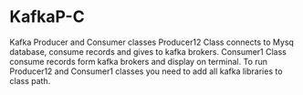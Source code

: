 # KafkaP-C
Kafka Producer and Consumer classes
Producer12 Class connects to Mysq database, consume records and gives to kafka brokers.
Consumer1 Class consume records form kafka brokers and display on terminal.
To run Producer12 and Consumer1 classes you need to add all kafka libraries to class path.
